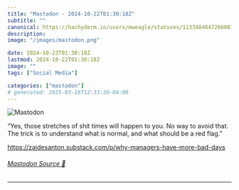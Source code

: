 ```yaml
---
title: "Mastodon - 2024-10-22T01:30:18Z"
subtitle: ""
canonical: https://hachyderm.io/users/mweagle/statuses/113348484726600781
description:
image: "/images/mastodon.png"

date: 2024-10-22T01:30:18Z
lastmod: 2024-10-22T01:30:18Z
image: ""
tags: ["Social Media"]

categories: ["mastodon"]
# generated: 2025-03-16T12:33:30-04:00
---
```

![Mastodon](/images/mastodon.png)

<p>“Yes, those stretches of shit times will happen to you. No way to avoid that. The trick is to understand what is normal, and what should be a red flag.”</p><p><a href="https://zaidesanton.substack.com/p/why-managers-have-more-bad-days" target="_blank" rel="nofollow noopener noreferrer" translate="no"><span class="invisible">https://</span><span class="ellipsis">zaidesanton.substack.com/p/why</span><span class="invisible">-managers-have-more-bad-days</span></a></p>


###### [Mastodon Source 🐘](https://hachyderm.io/@mweagle/113348484726600781)

___
